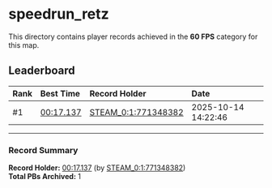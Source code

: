 # speedrun_retz

This directory contains player records achieved in the **60 FPS** category for this map.

## Leaderboard

| Rank | Best Time | Record Holder | Date                |
| :--- | :-------- | :------------ | :------------------ |
| #1   | [00:17.137](./00017137_STEAM_0_1_771348382_20251014-142246.zip) | [STEAM_0:1:771348382](https://speedrun16.com/profile/STEAM_0:1:771348382)   | 2025-10-14 14:22:46 |

---

### Record Summary
**Record Holder:** [00:17.137](./00017137_STEAM_0_1_771348382_20251014-142246.zip) (by [STEAM_0:1:771348382](https://speedrun16.com/profile/STEAM_0:1:771348382))  
**Total PBs Archived:** 1